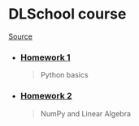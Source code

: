 # DLSchool course
[Source](https://github.com/DLSchool/deep-learning-school)

- ### [Homework 1](/DLSchool%20course/homework_1/)
    > Python basics

- ### [Homework 2](/DLSchool%20course/homework_2/)
    > NumPy and Linear Algebra
